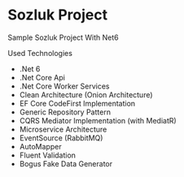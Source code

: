 # Sozluk Project
Sample Sozluk Project With Net6

Used Technologies
- .Net 6
- .Net Core Api
- .Net Core Worker Services
- Clean Architecture (Onion Architecture)
- EF Core CodeFirst Implementation
- Generic Repository Pattern
- CQRS Mediator Implementation (with MediatR)
- Microservice Architecture
- EventSource (RabbitMQ)
- AutoMapper
- Fluent Validation
- Bogus Fake Data Generator
